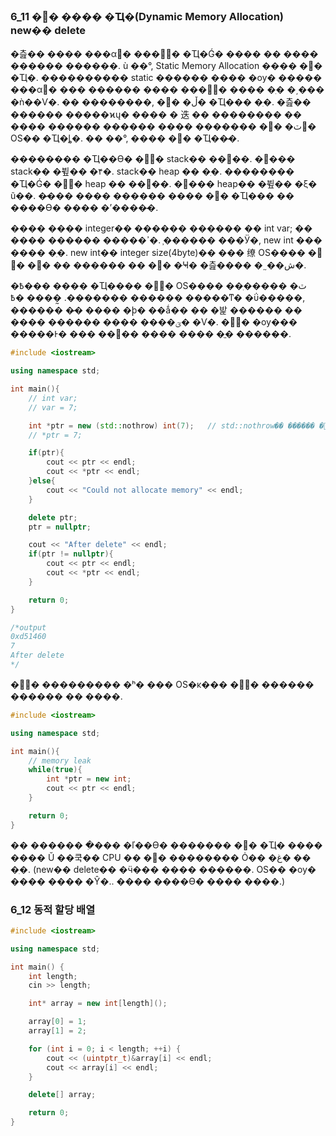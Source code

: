 <h3>6_11 �޸� ���� �Ҵ�(Dynamic Memory Allocation) new�� delete</h3>

�츮�� ���� ���α׷��� �޸𸮰� �Ҵ�Ǵ� ���� �� ���� ������ ������. ù ��°, Static Memory Allocation ���� �޸� �Ҵ�. ���������� static ������ ���� �ѹ� ����� ���α׷��� ���� ������ ��� �޸𸮸� ���� �ִ� �͵��� �ǹ��Ѵ�. �� ��������, �ڵ� �޸� �Ҵ��� �ִ�. �츮�� ������ �����ϰų� ���� � 迭 �� �������� �� ���� ������ ������ ���� ������� �ٽ� �޸𸮰� OS�� �Ҵ�ȴ�. �� ��°, ���� �޸� �Ҵ��̴�.

�������� �Ҵ��ϴ� �޸𸮴� stack�� ����. �׷��� stack�� �뷮�� �۴�. stack�� heap �� �ִ�. �������� �Ҵ�Ǵ� �޸𸮴� heap �� ����. �׸��� heap�� �뷮�� �ξ� ũ��. �̷��� ���� ������ ���� �޸� �Ҵ��� �� ����ϴ� ���� �ʼ����̴�.

���� ���� integer�� ������ ������ �� int var; �� ���� ������ �����ߴ�. �̹����� ���Ӱ�, new int ��� ���� �ִ�. new int�� integer size(4byte)�� ��� 缭 OS���� �޸𸮸� �޾� �� ������ �� �޸� �ּҸ� �츮���� �˷��ش�.

�߿��� ���� �Ҵ���� �޸𸮸� OS���� �ٽ� �����ִ� ���̴�. �̰��� �߿��� ������ �����ͳ� �ΰ�����, ������ �̷� ���� �ϸ� ��ǻ�� �� �밡 ������ �� ���� ������ ���� ����ؾ� �Ѵ�. �޸𸮿� �ѹ��� �����Ͱ� ��� ���� ���� ���� �ֱ� �����̴�.

```cpp
#include <iostream>

using namespace std;

int main(){
    // int var;
    // var = 7;

    int *ptr = new (std::nothrow) int(7);   // std::nothrow�� ������ �߻���Ű�� �ʵ��� �����ϴ� ��
    // *ptr = 7;

    if(ptr){
        cout << ptr << endl;
        cout << *ptr << endl;
    }else{
        cout << "Could not allocate memory" << endl;
    }

    delete ptr;
    ptr = nullptr;

    cout << "After delete" << endl;
    if(ptr != nullptr){
        cout << ptr << endl;
        cout << *ptr << endl;
    }

    return 0;
}

/*output
0xd51460
7
After delete
*/
```

�޸𸮸� ��������� �ʰ� ��� OS�κ��� �޸𸮸� ������ ������ �� ����.

```cpp
#include <iostream>

using namespace std;

int main(){
    // memory leak
    while(true){
        int *ptr = new int;
        cout << ptr << endl;
    }

    return 0;
}
```

�� ������ �ִ��� �ľ��ϴ� �������
�޸� �Ҵ� ���� ���� Ŭ ��쿡�� CPU �� �޸� �������� Ȯ�� �غ� �� �ִ�. (new�� delete�� �ӵ��� ���� ������. OS�� �ѹ� ���� ���� �Ŷ�.. ���� ����ϴ� ���� ����.)

<h3>6_12 동적 할당 배열</h3>

```cpp
#include <iostream>

using namespace std;

int main() {
	int length;
	cin >> length;

	int* array = new int[length]();

	array[0] = 1;
	array[1] = 2;

	for (int i = 0; i < length; ++i) {
		cout << (uintptr_t)&array[i] << endl;
		cout << array[i] << endl;
	}

	delete[] array;

	return 0;
}
```
